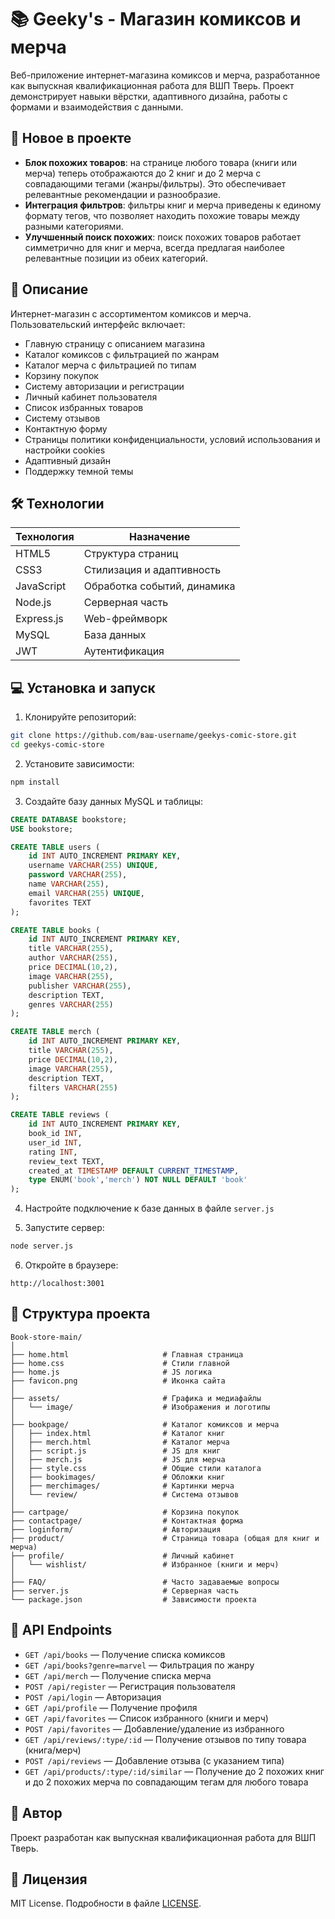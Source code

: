 # 📚 Geeky's - Магазин комиксов и мерча

Веб-приложение интернет-магазина комиксов и мерча, разработанное как выпускная квалификационная работа для ВШП Тверь. Проект демонстрирует навыки вёрстки, адаптивного дизайна, работы с формами и взаимодействия с данными.

## 🚀 Новое в проекте

- **Блок похожих товаров**: на странице любого товара (книги или мерча) теперь отображаются до 2 книг и до 2 мерча с совпадающими тегами (жанры/фильтры). Это обеспечивает релевантные рекомендации и разнообразие.
- **Интеграция фильтров**: фильтры книг и мерча приведены к единому формату тегов, что позволяет находить похожие товары между разными категориями.
- **Улучшенный поиск похожих**: поиск похожих товаров работает симметрично для книг и мерча, всегда предлагая наиболее релевантные позиции из обеих категорий.

## 📌 Описание

Интернет-магазин с ассортиментом комиксов и мерча. Пользовательский интерфейс включает:

- Главную страницу с описанием магазина
- Каталог комиксов с фильтрацией по жанрам
- Каталог мерча с фильтрацией по типам 
- Корзину покупок
- Систему авторизации и регистрации
- Личный кабинет пользователя
- Список избранных товаров 
- Систему отзывов 
- Контактную форму
- Страницы политики конфиденциальности, условий использования и настройки cookies
- Адаптивный дизайн
- Поддержку темной темы

## 🛠️ Технологии

| Технология   | Назначение                                   |
| ------------ | -------------------------------------------- |
| HTML5        | Структура страниц                            |
| CSS3         | Стилизация и адаптивность                    |
| JavaScript   | Обработка событий, динамика                  |
| Node.js      | Серверная часть                              |
| Express.js   | Web-фреймворк                                |
| MySQL        | База данных                                  |
| JWT          | Аутентификация                               |

## 💻 Установка и запуск

1. Клонируйте репозиторий:
```bash
git clone https://github.com/ваш-username/geekys-comic-store.git
cd geekys-comic-store
```

2. Установите зависимости:
```bash
npm install
```

3. Создайте базу данных MySQL и таблицы:
```sql
CREATE DATABASE bookstore;
USE bookstore;

CREATE TABLE users (
    id INT AUTO_INCREMENT PRIMARY KEY,
    username VARCHAR(255) UNIQUE,
    password VARCHAR(255),
    name VARCHAR(255),
    email VARCHAR(255) UNIQUE,
    favorites TEXT
);

CREATE TABLE books (
    id INT AUTO_INCREMENT PRIMARY KEY,
    title VARCHAR(255),
    author VARCHAR(255),
    price DECIMAL(10,2),
    image VARCHAR(255),
    publisher VARCHAR(255),
    description TEXT,
    genres VARCHAR(255)
);

CREATE TABLE merch (
    id INT AUTO_INCREMENT PRIMARY KEY,
    title VARCHAR(255),
    price DECIMAL(10,2),
    image VARCHAR(255),
    description TEXT,
    filters VARCHAR(255)
);

CREATE TABLE reviews (
    id INT AUTO_INCREMENT PRIMARY KEY,
    book_id INT,
    user_id INT,
    rating INT,
    review_text TEXT,
    created_at TIMESTAMP DEFAULT CURRENT_TIMESTAMP,
    type ENUM('book','merch') NOT NULL DEFAULT 'book'
);
```

4. Настройте подключение к базе данных в файле `server.js`

5. Запустите сервер:
```bash
node server.js
```

6. Откройте в браузере:
```
http://localhost:3001
```

## 📁 Структура проекта

```
Book-store-main/
│
├── home.html                     # Главная страница
├── home.css                      # Стили главной
├── home.js                       # JS логика
├── favicon.png                   # Иконка сайта
│
├── assets/                       # Графика и медиафайлы
│   └── image/                    # Изображения и логотипы
│
├── bookpage/                     # Каталог комиксов и мерча
│   ├── index.html                # Каталог книг
│   ├── merch.html                # Каталог мерча
│   ├── script.js                 # JS для книг
│   ├── merch.js                  # JS для мерча
│   ├── style.css                 # Общие стили каталога
│   ├── bookimages/               # Обложки книг
│   ├── merchimages/              # Картинки мерча
│   └── review/                   # Система отзывов
│
├── cartpage/                     # Корзина покупок
├── contactpage/                  # Контактная форма
├── loginform/                    # Авторизация
├── product/                      # Страница товара (общая для книг и мерча)
├── profile/                      # Личный кабинет
│   └── wishlist/                 # Избранное (книги и мерч)
│
├── FAQ/                          # Часто задаваемые вопросы
├── server.js                     # Серверная часть
└── package.json                  # Зависимости проекта
```

## 🔐 API Endpoints

- `GET /api/books` — Получение списка комиксов
- `GET /api/books?genre=marvel` — Фильтрация по жанру
- `GET /api/merch` — Получение списка мерча
- `POST /api/register` — Регистрация пользователя
- `POST /api/login` — Авторизация
- `GET /api/profile` — Получение профиля
- `GET /api/favorites` — Список избранного (книги и мерч)
- `POST /api/favorites` — Добавление/удаление из избранного
- `GET /api/reviews/:type/:id` — Получение отзывов по типу товара (книга/мерч)
- `POST /api/reviews` — Добавление отзыва (с указанием типа)
- `GET /api/products/:type/:id/similar` — Получение до 2 похожих книг и до 2 похожих мерча по совпадающим тегам для любого товара

## 👥 Автор

Проект разработан как выпускная квалификационная работа для ВШП Тверь.

## 📄 Лицензия

MIT License. Подробности в файле [LICENSE](LICENSE).